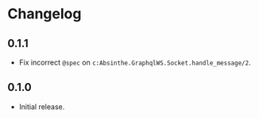 # Changelog

## 0.1.1

- Fix incorrect `@spec` on `c:Absinthe.GraphqlWS.Socket.handle_message/2`.


## 0.1.0

- Initial release.